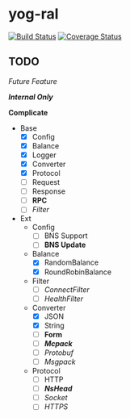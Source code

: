 yog-ral
===========

[![Build Status](https://travis-ci.org/fex-team/yog-ral.svg?branch=master)](https://travis-ci.org/fex-team/yog-ral)
[![Coverage Status](https://coveralls.io/repos/fex-team/yog-ral/badge.png)](https://coveralls.io/r/fex-team/yog-ral)

## TODO

*Future Feature*

***Internal Only***

**Complicate**

- Base
    - [X] Config
    - [X] Balance
    - [X] Logger
    - [X] Converter
    - [X] Protocol
    - [ ] Request
    - [ ] Response
    - [ ] **RPC**
    - [ ] *Filter*
- Ext
    - Config
        - [ ] BNS Support
        - [ ] **BNS Update**
    - Balance
        - [X] RandomBalance
        - [X] RoundRobinBalance
    - Filter
        - [ ] *ConnectFilter*
        - [ ] *HealthFilter*
    - Converter
        - [X] JSON
        - [X] String
        - [ ] **Form**
        - [ ] ***Mcpack***
        - [ ] *Protobuf*
        - [ ] *Msgpack*
    - Protocol
        - [ ] HTTP
        - [ ] ***NsHead***
        - [ ] *Socket*
        - [ ] *HTTPS*

